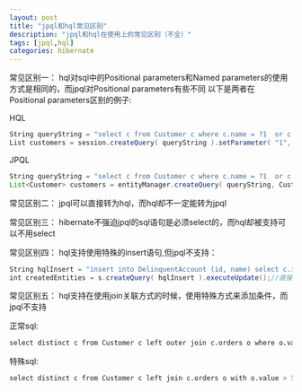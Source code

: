 ```yaml
---
layout: post
title: "jpql和hql常见区别"
description: "jpql和hql在使用上的常见区别（不全）"
tags: [jpql,hql]
categories: hibernate
---
```


常见区别一：
hql对sql中的Positional parameters和Named parameters的使用方式是相同的，而jpql对Positional parameters有些不同
以下是两者在Positional parameters区别的例子:

HQL

```java
String queryString = "select c from Customer c where c.name = ?1  or c.nickName = ?1";
List customers = session.createQuery( queryString ).setParameter( "1", theNameOfInterest ).list();//注意1带有双引号("")
```

JPQL

```java
String queryString = "select c from Customer c where c.name = ?1  or c.nickName = ?1";
List<Customer> customers = entityManager.createQuery( queryString, Customer.class ).setParameter( 1, theNameOfInterest ).getResultList(); //1不带有""
```

常见区别二：
jpql可以直接转为hql，而hql却不一定能转为jpql

常见区别三：
hibernate不强迫jpql的sql语句是必须select的，而hql却被支持可以不用select

常见区别四：
hql支持使用特殊的insert语句,但jpql不支持：

```java
String hqlInsert = "insert into DelinquentAccount (id, name) select c.id, c.name from Customer c where ...";
int createdEntities = s.createQuery( hqlInsert ).executeUpdate();//直接可以根据查询出来的id和name 放入到DelinquentAccount (id, name)
```

常见区别五：
hql支持在使用join关联方式的时候，使用特殊方式来添加条件，而jpql不支持

正常sql:
```sql
select distinct c from Customer c left outer join c.orders o where o.value > 5000.00
```

特殊sql:
```sql
select distinct c from Customer c left join c.orders o with o.value > 5000.00
```


